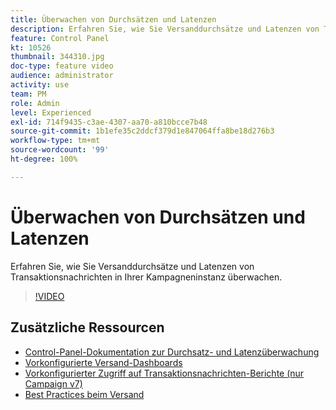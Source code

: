 ```yaml
---
title: Überwachen von Durchsätzen und Latenzen
description: Erfahren Sie, wie Sie Versanddurchsätze und Latenzen von Transaktionsnachrichten in Ihrer Kampagneninstanz überwachen.
feature: Control Panel
kt: 10526
thumbnail: 344310.jpg
doc-type: feature video
audience: administrator
activity: use
team: PM
role: Admin
level: Experienced
exl-id: 714f9435-c3ae-4307-aa70-a810bcce7b48
source-git-commit: 1b1efe35c2ddcf379d1e847064ffa8be18d276b3
workflow-type: tm+mt
source-wordcount: '99'
ht-degree: 100%

---
```


# Überwachen von Durchsätzen und Latenzen

Erfahren Sie, wie Sie Versanddurchsätze und Latenzen von Transaktionsnachrichten in Ihrer Kampagneninstanz überwachen.

>[!VIDEO](https://video.tv.adobe.com/v/344310/?quality=12&learn=0n)

## Zusätzliche Ressourcen

* [Control-Panel-Dokumentation zur Durchsatz- und Latenzüberwachung](https://experienceleague.adobe.com/docs/control-panel/using/performance-monitoring/thoughputs-latencies.html?lang=de#)
* [Vorkonfigurierte Versand-Dashboards](https://experienceleague.adobe.com/docs/campaign-classic/using/sending-messages/monitoring-deliveries/delivery-dashboard.html?lang=de)
* [Vorkonfigurierter Zugriff auf Transaktionsnachrichten-Berichte (nur Campaign v7)](https://experienceleague.adobe.com/docs/campaign-classic/using/transactional-messaging/reports/about-transactional-messaging-reports.html?lang=de)
* [Best Practices beim Versand](https://experienceleague.adobe.com/docs/campaign-standard/using/communication-channels/delivery-bestpractices/delivery-best-practices.html?lang=de)
